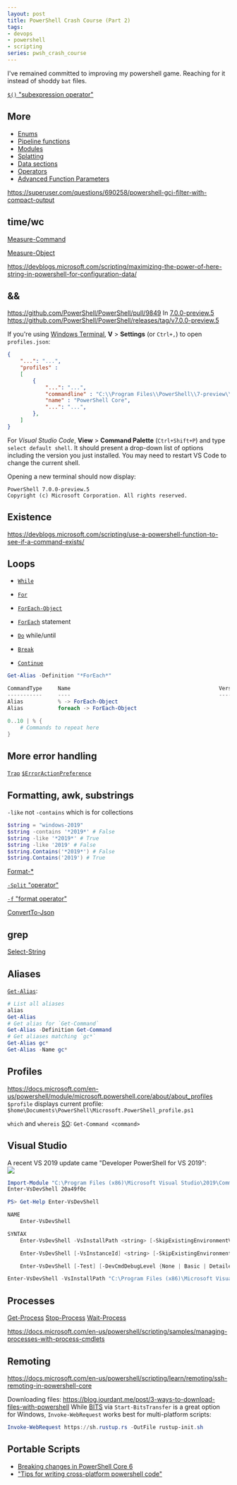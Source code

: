 ```yaml
---
layout: post
title: PowerShell Crash Course (Part 2)
tags:
- devops
- powershell
- scripting
series: pwsh_crash_course
---
```


I've remained committed to improving my powershell game.  Reaching for it instead of shoddy `bat` files.

[`$()` "subexpression operator"][operators]


## More

- [Enums](https://docs.microsoft.com/en-us/powershell/module/microsoft.powershell.core/about/about_enum)
- [Pipeline functions](https://docs.microsoft.com/en-us/powershell/module/microsoft.powershell.core/about/about_functions#piping-objects-to-functions)
- [Modules](https://docs.microsoft.com/en-us/powershell/module/microsoft.powershell.core/about/about_modules)
- [Splatting](https://docs.microsoft.com/en-us/powershell/module/microsoft.powershell.core/about/about_splatting)
- [Data sections](https://docs.microsoft.com/en-us/powershell/module/microsoft.powershell.core/about/about_data_sections)
- [Operators][operators]
- [Advanced Function Parameters](https://docs.microsoft.com/en-us/powershell/module/microsoft.powershell.core/about/about_functions_advanced_parameters)


https://superuser.com/questions/690258/powershell-gci-filter-with-compact-output

## time/wc

[Measure-Command](https://docs.microsoft.com/en-us/powershell/module/microsoft.powershell.utility/measure-command)

[Measure-Object](https://docs.microsoft.com/en-us/powershell/module/microsoft.powershell.utility/measure-object)

https://devblogs.microsoft.com/scripting/maximizing-the-power-of-here-string-in-powershell-for-configuration-data/


## &&

https://github.com/PowerShell/PowerShell/pull/9849
In [7.0.0-preview.5](https://github.com/PowerShell/PowerShell/milestone/71)
https://github.com/PowerShell/PowerShell/releases/tag/v7.0.0-preview.5

If you're using [Windows Terminal](https://github.com/microsoft/terminal), __V__ > __Settings__ (or `Ctrl+,`) to open `profiles.json`:
```json
{
    "...": "...",
    "profiles" : 
    [
        {
            "...": "...",
            "commandline" : "C:\\Program Files\\PowerShell\\7-preview\\pwsh.exe",
            "name" : "PowerShell Core",
            "...": "...",
        },
    ]
}
```

For _Visual Studio Code_, __View__ > __Command Palette__ (`Ctrl+Shift+P`) and type `select default shell`.  It should present a drop-down list of options including the version you just installed.  You may need to restart VS Code to change the current shell.

Opening a new terminal should now display:
```
PowerShell 7.0.0-preview.5
Copyright (c) Microsoft Corporation. All rights reserved.
```

## Existence

https://devblogs.microsoft.com/scripting/use-a-powershell-function-to-see-if-a-command-exists/

## Loops

- [`While`](https://docs.microsoft.com/en-us/powershell/module/microsoft.powershell.core/about/about_while)
- [`For`](https://docs.microsoft.com/en-us/powershell/module/microsoft.powershell.core/about/about_for)
- [`ForEach-Object`](https://docs.microsoft.com/en-us/powershell/module/microsoft.powershell.core/foreach-object)
- [`ForEach`](https://docs.microsoft.com/en-us/powershell/module/microsoft.powershell.core/about/about_foreach) statement
- [`Do`](https://docs.microsoft.com/en-us/powershell/module/microsoft.powershell.core/about/about_do) while/until

- [`Break`](https://docs.microsoft.com/en-us/powershell/module/microsoft.powershell.core/about/about_break)
- [`Continue`](https://docs.microsoft.com/en-us/powershell/module/microsoft.powershell.core/about/about_continue)

```powershell
Get-Alias -Definition "*ForEach*"

CommandType     Name                                               Version    Source
-----------     ----                                               -------    ------
Alias           % -> ForEach-Object
Alias           foreach -> ForEach-Object
```

```powershell
0..10 | % {
    # Commands to repeat here
}
```

## More error handling

[`Trap`](https://docs.microsoft.com/en-us/powershell/module/microsoft.powershell.core/about/about_trap)
[`$ErrorActionPreference`](https://docs.microsoft.com/en-us/powershell/module/microsoft.powershell.core/about/about_preference_variables?ranMID=24542&ranEAID=je6NUbpObpQ&ranSiteID=je6NUbpObpQ-e8ALqi5qBUN7mFO9gJmCUg&epi=je6NUbpObpQ-e8ALqi5qBUN7mFO9gJmCUg&irgwc=1&OCID=AID2000142_aff_7593_1243925&tduid=(ir__dwqvlbyvjokfrnl0kk0sohz30f2xgldgb39s6tas00)(7593)(1243925)(je6NUbpObpQ-e8ALqi5qBUN7mFO9gJmCUg)()&irclickid=_dwqvlbyvjokfrnl0kk0sohz30f2xgldgb39s6tas00#erroractionpreference)


## Formatting, awk, substrings

`-like` not `-contains` which is for collections

```powershell
$string = "windows-2019"
$string -contains '*2019*' # False
$string -like '*2019*' # True
$string -like '2019' # False
$string.Contains('*2019*') # False
$string.Contains('2019') # True
```


[Format-*](https://docs.microsoft.com/en-us/powershell/scripting/samples/using-format-commands-to-change-output-view)

[`-Split` "operator"](https://docs.microsoft.com/en-us/powershell/module/microsoft.powershell.core/about/about_split)

[`-f` "format operator"][operators]

[ConvertTo-Json](https://docs.microsoft.com/en-us/powershell/module/microsoft.powershell.utility/convertto-json)


## grep

[Select-String](https://docs.microsoft.com/en-us/powershell/module/microsoft.powershell.utility/select-string)


## Aliases

[`Get-Alias`](https://docs.microsoft.com/en-us/powershell/module/microsoft.powershell.utility/get-alias):
```powershell
# List all aliases
alias
Get-Alias
# Get alias for `Get-Command`
Get-Alias -Definition Get-Command
# Get aliases matching `gc*`
Get-Alias gc*
Get-Alias -Name gc*
```

## Profiles

https://docs.microsoft.com/en-us/powershell/module/microsoft.powershell.core/about/about_profiles
`$profile` displays current profile:
`$home\Documents\PowerShell\Microsoft.PowerShell_profile.ps1`


`which` and `whereis` [SO](https://stackoverflow.com/questions/63805/equivalent-of-nix-which-command-in-powershell):
`Get-Command <command>`


## Visual Studio

A recent VS 2019 update came "Developer PowerShell for VS 2019":  
![](/assets/vs2019_dev_pwsh_props.png)

```powershell
Import-Module "C:\Program Files (x86)\Microsoft Visual Studio\2019\Community\Common7\Tools\Microsoft.VisualStudio.DevShell.dll"
Enter-VsDevShell 20a49f0c
```

```powershell
PS> Get-Help Enter-VsDevShell

NAME
    Enter-VsDevShell

SYNTAX
    Enter-VsDevShell -VsInstallPath <string> [-SkipExistingEnvironmentVariables] [-StartInPath <string>] [-DevCmdArguments <string>] [-DevCmdDebugLevel {None | Basic | Detailed       | Trace}] [-SkipAutomaticLocation] [-SetDefaultWindowTitle] [<CommonParameters>]

    Enter-VsDevShell [-VsInstanceId] <string> [-SkipExistingEnvironmentVariables] [-StartInPath <string>] [-DevCmdArguments <string>] [-DevCmdDebugLevel {None | Basic | Detailed      | Trace}] [-SkipAutomaticLocation] [-SetDefaultWindowTitle] [<CommonParameters>]

    Enter-VsDevShell [-Test] [-DevCmdDebugLevel {None | Basic | Detailed | Trace}] [<CommonParameters>]
```



```powershell
Enter-VsDevShell -VsInstallPath "C:\Program Files (x86)\Microsoft Visual Studio\2019\Community\"
```

## Processes

[Get-Process](https://docs.microsoft.com/en-us/powershell/module/microsoft.powershell.management/get-process)
[Stop-Process](https://docs.microsoft.com/en-us/powershell/module/microsoft.powershell.management/stop-process)
[Wait-Process](https://docs.microsoft.com/en-us/powershell/module/microsoft.powershell.management/wait-process)

https://docs.microsoft.com/en-us/powershell/scripting/samples/managing-processes-with-process-cmdlets

## Remoting

https://docs.microsoft.com/en-us/powershell/scripting/learn/remoting/ssh-remoting-in-powershell-core



Downloading files:
https://blog.jourdant.me/post/3-ways-to-download-files-with-powershell
While [BITS](https://docs.microsoft.com/en-us/windows/win32/bits/about-bits) via `Start-BitsTransfer` is a great option for Windows, `Invoke-WebRequest` works best for multi-platform scripts:
```powershell
Invoke-WebRequest https://sh.rustup.rs -OutFile rustup-init.sh
```

## Portable Scripts

- [Breaking changes in PowerShell Core 6](https://docs.microsoft.com/en-us/powershell/scripting/whats-new/breaking-changes-ps6)
- ["Tips for writing cross-platform powershell code"](https://powershell.org/2019/02/tips-for-writing-cross-platform-powershell-code/)



[operators]: https://docs.microsoft.com/en-us/powershell/module/microsoft.powershell.core/about/about_operators